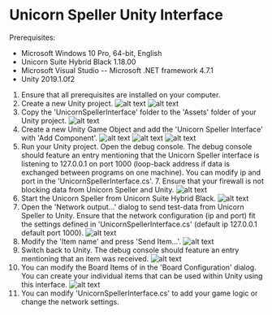 # Unicorn Speller Unity Interface

Prerequisites:
- Microsoft Windows 10 Pro, 64-bit, English
- Unicorn Suite Hybrid Black 1.18.00
- Microsoft Visual Studio
-- Microsoft .NET framework 4.7.1
- Unity 2019.1.0f2

[step1]: https://github.com/unicorn-bi/Unicorn-Suite-Hybrid-Black/blob/master/Unicorn%20Speller/Unity/Images/step1.PNG "Step 1"
[step2]: https://github.com/unicorn-bi/Unicorn-Suite-Hybrid-Black/blob/master/Unicorn%20Speller/Unity/Images/step2.PNG "Step 2"
[step3]: https://github.com/unicorn-bi/Unicorn-Suite-Hybrid-Black/blob/master/Unicorn%20Speller/Unity/Images/step3.PNG "Step 3"
[step4]: https://github.com/unicorn-bi/Unicorn-Suite-Hybrid-Black/blob/master/Unicorn%20Speller/Unity/Images/step4.png "Step 4"
[step5]: https://github.com/unicorn-bi/Unicorn-Suite-Hybrid-Black/blob/master/Unicorn%20Speller/Unity/Images/step5.png "Step 5"
[step6]: https://github.com/unicorn-bi/Unicorn-Suite-Hybrid-Black/blob/master/Unicorn%20Speller/Unity/Images/step6.png "Step 6"
[step7]: https://github.com/unicorn-bi/Unicorn-Suite-Hybrid-Black/blob/master/Unicorn%20Speller/Unity/Images/step7.png "Step 7"
[step8]: https://github.com/unicorn-bi/Unicorn-Suite-Hybrid-Black/blob/master/Unicorn%20Speller/Unity/Images/step8.PNG "Step 8"
[step9]: https://github.com/unicorn-bi/Unicorn-Suite-Hybrid-Black/blob/master/Unicorn%20Speller/Unity/Images/step9.png "Step 9"
[step10]: https://github.com/unicorn-bi/Unicorn-Suite-Hybrid-Black/blob/master/Unicorn%20Speller/Unity/Images/step10.PNG "Step 10"
[step11]: https://github.com/unicorn-bi/Unicorn-Suite-Hybrid-Black/blob/master/Unicorn%20Speller/Unity/Images/step11.PNG "Step 11"
[step12]: https://github.com/unicorn-bi/Unicorn-Suite-Hybrid-Black/blob/master/Unicorn%20Speller/Unity/Images/step12.PNG "Step 12"

1. Ensure that all prerequisites are installed on your computer.
2. Create a new Unity project.
![alt text][step1]
![alt text][step2]
3. Copy the 'UnicornSpellerInterface' folder to the 'Assets' folder of your Unity project.
![alt text][step3]
4. Create a new Unity Game Object and add the 'Unicorn Speller Interface' with 'Add Component'.
![alt text][step4]
![alt text][step5]
![alt text][step6]
5. Run your Unity project. Open the debug console. The debug console should feature an entry mentioning that the Unicorn Speller interface is listening to 127.0.0.1 on port 1000 (loop-back address if data is exchanged between programs on one machine). You can modify ip and port in the 'UnicornSpellerInterface.cs'. 7. Ensure that your firewall is not blocking data from Unicorn Speller and Unity.
![alt text][step7]
6. Start the Unicorn Speller from Unicorn Suite Hybrid Black.
![alt text][step8]
7. Open the 'Network output...' dialog to send test-data from Unicorn Speller to Unity. Ensure that the network configuration (ip and port) fit the settings defined in 'UnicornSpellerInterface.cs' (default ip 127.0.0.1 default port 1000). 
![alt text][step9]
8. Modify the 'Item name' and press 'Send Item...'.
![alt text][step10]
9. Switch back to Unity. The debug console should feature an entry mentioning that an item was received.
![alt text][step11]
10. You can modify the Board Items of in the 'Board Configuration' dialog. You can create your individual items that can be used within Unity using this interface.
![alt text][step12]
11. You can modify 'UnicornSpellerInterface.cs' to add your game logic or change the network settings.

